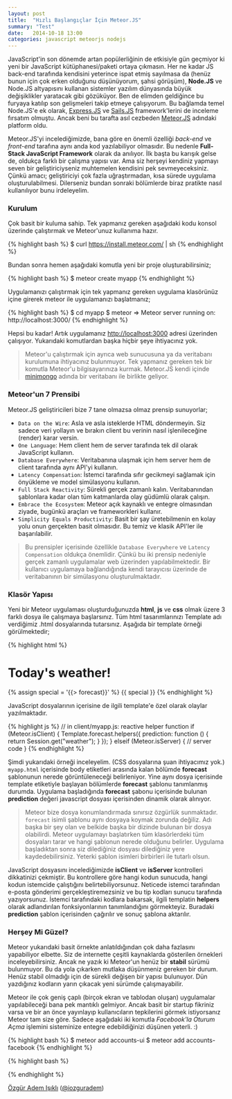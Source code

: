 ```yaml
---
layout: post
title:  "Hızlı Başlangıçlar İçin Meteor.JS"
summary: "Test"
date:   2014-10-18 13:00
categories: javascript meteorjs nodejs 
---
```


JavaScript'in son dönemde artan popülerliğinin de etkisiyle gün geçmiyor ki yeni bir JavaScript kütüphanesi/paketi ortaya çıkmasın. Her ne kadar JS back-end tarafında kendisini yeterince ispat etmiş sayılmasa da (henüz bunun için çok erken olduğunu düşünüyorum, şahsi görüşüm), **Node.JS** ve Node.JS altyapısını kullanan sistemler yazılım dünyasında büyük değişiklikler yaratacak gibi gözüküyor. Ben de elimden geldiğince bu furyaya katılıp son gelişmeleri takip etmeye çalışıyorum. Bu bağlamda temel Node.JS'e ek olarak, [Express.JS](http://expressjs.com) ve [Sails.JS](http://sailsjs.org) framework'lerini de inceleme fırsatım olmuştu. Ancak beni bu tarafta asıl cezbeden [Meteor.JS](http://www.meteor.com) adındaki platform oldu.

Meteor.JS'yi incelediğimizde, bana göre en önemli özelliği *back-end* ve *front-end* tarafına aynı anda kod yazılabiliyor olmasıdır. Bu nedenle **Full-Stack JavaScript Framework** olarak da anılıyor. İlk başta bu karışık gelse de, oldukça farklı bir çalışma yapısı var. Ama siz herşeyi kendiniz yapmayı seven bir geliştiriciyseniz muhtemelen kendisini pek sevmeyeceksiniz. Çünkü amacı; geliştiriciyi çok fazla uğraştırmadan, kısa sürede uygulama oluşturulabilmesi. Dilerseniz bundan sonraki bölümlerde biraz pratikte nasıl kullanılıyor bunu irdeleyelim.

### Kurulum

Çok basit bir kuluma sahip. Tek yapmanız gereken aşağıdaki kodu konsol üzerinde çalıştırmak ve Meteor'unuz kullanıma hazır.

{% highlight bash %}
$ curl https://install.meteor.com/ | sh 
{% endhighlight %}

Bundan sonra hemen aşağıdaki komutla yeni bir proje oluşturabilirsiniz;

{% highlight bash %}
$ meteor create myapp
{% endhighlight %}

Uygulamanızı çalıştırmak için tek yapmanız gereken uygulama klasörünüz içine girerek meteor ile uygulamanızı başlatmanız;

{% highlight bash %}
$ cd myapp
$ meteor
=> Meteor server running on: http://localhost:3000/
{% endhighlight %}

Hepsi bu kadar! Artık uygulamanız [http://localhost:3000](http://localhost:3000) adresi üzerinden çalışıyor. Yukarıdaki komutlardan başka hiçbir şeye ihtiyacınız yok. 

> Meteor'u çalıştırmak için ayrıca web sunucusuna ya da veritabanı kurulumuna ihtiyacınız bulunmuyor.
> Tek yapmanız gereken tek bir komutla Meteor'u bilgisayarınıza kurmak. Meteor.JS kendi içinde 
> [minimongo](https://github.com/slacy/minimongo) adında bir veritabanı ile birlikte geliyor. 


### Meteor'un 7 Prensibi

Meteor.JS geliştiricileri bize 7 tane olmazsa olmaz prensip sunuyorlar;

* `Data on the Wire`: Asla ve asla isteklerde HTML döndermeyin. Siz sadece veri yollayın ve bırakın client bu verinin nasıl işlenileceğine (render) karar versin. 
* `One Language`: Hem client hem de server tarafında tek dil olarak JavaScript kullanın.
* `Database Everywhere`: Veritabanına ulaşmak için hem server hem de client tarafında aynı API'yi kullanın.
* `Latency Compensation`: İstemci tarafında sıfır gecikmeyi sağlamak için önyükleme ve model simülasyonu kullanın.
* `Full Stack Reactivity`: Sürekli gerçek zamanlı kalın. Veritabanından şablonlara kadar olan tüm katmanlarda olay güdümlü olarak çalışın.
* `Embrace the Ecosystem`: Meteor açık kaynaklı ve entegre olmasından ziyade, bugünkü araçları ve frameworkleri kullanır.
* `Simplicity Equals Productivity`: Basit bir şay üretebilmenin en kolay yolu onun gerçekten basit olmasıdır. Bu temiz ve klasik API'ler ile başarılabilir.

> Bu prensipler içerisinde özellikle `Database Everywhere` ve `Latency Compensation` oldukça önemlidir. 
> Çünkü bu iki prensip nedeniyle gerçek zamanlı uygulamalar web üzerinden yapılabilmektedir. 
> Bir kullanıcı uygulamaya bağlandığında kendi tarayıcısı üzerinde de veritabanının bir simülasyonu oluşturulmaktadır.


### Klasör Yapısı

Yeni bir Meteor uygulaması oluşturduğunuzda **html**, **js** ve **css** olmak üzere 3 farklı dosya ile çalışmaya başlarsınız. Tüm html tasarımlarınızı Template adı verdiğimiz .html dosyalarında tutarsınız. Aşağıda bir template örneği görülmektedir;

{% highlight html %}
<!-- in myapp.html -->
<body>
  <h1>Today's weather!</h1>
  {% assign special = '{{> forecast}}' %}
  {{ special }}
</body>
<template name="forecast">
  {% assign special = '{{prediction}}' %}
  <div>It'll be {{ special }} tonight</div>
</template>
{% endhighlight %}

JavaScript dosyalarının içerisine de ilgili template'e özel olarak olaylar yazılmaktadır. 

{% highlight js %}
// in client/myapp.js: reactive helper function
if (Meteor.isClient) 
{
    Template.forecast.helpers({
        prediction: function () {
            return Session.get("weather");
        }
    });
} elseif (Meteor.isServer) {
    // server code
}
{% endhighlight %}

Şimdi yukarıdaki örneği inceleyelim. (CSS dosyalarına şuan ihtiyacımız yok.) `myapp.html` içerisinde body etiketleri arasında kalan bölümde **forecast** şablonunun nerede görüntüleneceği belirleniyor. Yine aynı dosya içerisinde template etiketiyle başlayan bölümlerde **forecast** şablonu tanımlanmış durumda. Uygulama başladığında **forecast** şabonu içerisinde bulunan **prediction** değeri javascript dosyası içerisinden dinamik olarak alınıyor. 

> Meteor bize dosya konumlandırmada sınırsız özgürlük sunmaktadır. `forecast` isimli şablonu aynı dosyaya koymak zorunda değiliz. 
> Adı başka bir şey olan ve belkide başka bir dizinde bulunan bir dosya olabilirdi. 
> Meteor uygulamayı başlatırken tüm klasörlerdeki tüm dosyaları tarar ve hangi şablonun nerede olduğunu belirler. 
> Uygulama başladıktan sonra siz dilediğiniz dosyası dilediğiniz yere kaydedebilirsiniz. Yeterki şablon isimleri birbirleri ile tutarlı olsun.

JavaScript dosyasını incelediğimizde **isClient** ve **isServer** kontrolleri dikkatinizi çekmiştir. Bu kontrollere göre hangi kodun sunucuda, hangi kodun istemcide çalıştığını belirtebiliyorsunuz. Neticede istemci tarafından e-posta gönderimi gerçekleştiremezsiniz ve bu tip kodları sunucu tarafında yazıyorsunuz. İstemci tarafındaki kodlara bakarsak, ilgili templatin **helpers** olarak adlandırılan fonksiyonlarının tanımlandığını görmekteyiz. Buradaki **prediction** şablon içerisinden çağırılır ve sonuç şablona aktarılır.

### Herşey Mi Güzel?

Meteor yukarıdaki basit örnekte anlatıldığından çok daha fazlasını yapabiliyor elbette. Siz de internette çeşitli kaynaklarda gösterilen örnekleri inceleyebilirsiniz. Ancak ne yazık ki Meteor'un henüz bir **stabil** sürümü bulunmuyor. Bu da yola çıkarken mutlaka düşünmeniz gereken bir durum. Henüz stabil olmadığı için de sürekli değişen bir yapısı bulunuyor. Dün yazdığınız kodların yarın çıkacak yeni sürümde çalışmayabilir. 

Meteor ile çok geniş çaplı (birçok ekran ve tablodan oluşan) uygulamalar yapılabileceği bana pek mantıklı gelmiyor. Ancak basit bir startup fikriniz varsa ve bir an önce yayınlayıp kullanıcıların tepkilerini görmek istiyorsanız Meteor tam size göre. Sadece aşağıdaki iki komutla *Facebook'la Oturum Açma* işlemini sisteminize entegre edebildiğinizi düşünen yeterli. :)

{% highlight bash %}
$ meteor add accounts-ui
$ meteor add accounts-facebook
{% endhighlight %}

{% highlight bash %}
<!-- in login.html -->
<template name="login">
  {% assign special = '{{> loginButtons}}' %}
  {{ special }}
</template>
{% endhighlight %}




[Özgür Adem Işıklı](http://ozziest.github.io) ([@iozguradem](https://twitter.com/iozguradem))












